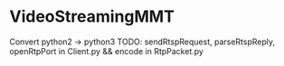 # VideoStreamingMMT
Convert python2 -> python3  TODO: sendRtspRequest, parseRtspReply, openRtpPort in Client.py  && encode in RtpPacket.py
